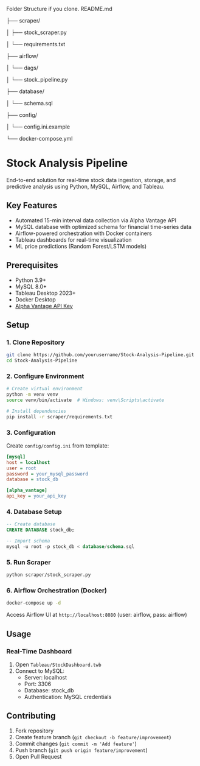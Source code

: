 Folder Structure if you clone.
README.md

├── scraper/

│   ├── stock_scraper.py

│   └── requirements.txt

├── airflow/

│   └── dags/

│       └── stock_pipeline.py

├── database/

│   └── schema.sql

├── config/

│   └── config.ini.example

└── docker-compose.yml


# Stock Analysis Pipeline

End-to-end solution for real-time stock data ingestion, storage, and predictive analysis using Python, MySQL, Airflow, and Tableau.

## Key Features
- Automated 15-min interval data collection via Alpha Vantage API
- MySQL database with optimized schema for financial time-series data
- Airflow-powered orchestration with Docker containers
- Tableau dashboards for real-time visualization
- ML price predictions (Random Forest/LSTM models)

## Prerequisites
- Python 3.9+
- MySQL 8.0+
- Tableau Desktop 2023+
- Docker Desktop
- [Alpha Vantage API Key](https://www.alphavantage.co/support/#api-key)

## Setup

### 1. Clone Repository
```bash
git clone https://github.com/yourusername/Stock-Analysis-Pipeline.git
cd Stock-Analysis-Pipeline
```

### 2. Configure Environment
```bash
# Create virtual environment
python -m venv venv
source venv/bin/activate  # Windows: venv\Scripts\activate

# Install dependencies
pip install -r scraper/requirements.txt
```

### 3. Configuration
Create `config/config.ini` from template:
```ini
[mysql]
host = localhost
user = root
password = your_mysql_password
database = stock_db

[alpha_vantage]
api_key = your_api_key
```

### 4. Database Setup
```sql
-- Create database
CREATE DATABASE stock_db;

-- Import schema
mysql -u root -p stock_db < database/schema.sql
```

### 5. Run Scraper
```bash
python scraper/stock_scraper.py
```

### 6. Airflow Orchestration (Docker)
```bash
docker-compose up -d
```
Access Airflow UI at `http://localhost:8080` (user: airflow, pass: airflow)

## Usage

### Real-Time Dashboard
1. Open `Tableau/StockDashboard.twb`
2. Connect to MySQL:
   - Server: localhost
   - Port: 3306
   - Database: stock_db
   - Authentication: MySQL credentials


## Contributing
1. Fork repository
2. Create feature branch (`git checkout -b feature/improvement`)
3. Commit changes (`git commit -m 'Add feature'`)
4. Push branch (`git push origin feature/improvement`)
5. Open Pull Request
